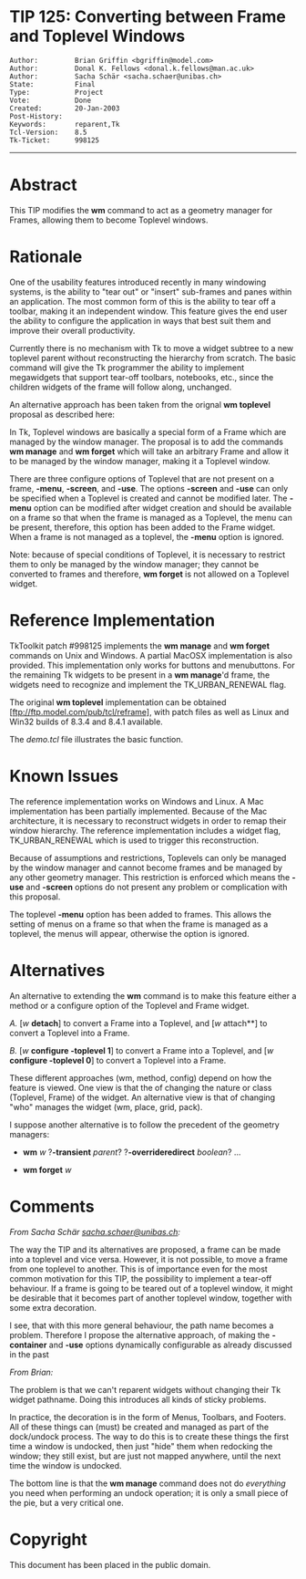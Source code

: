 # TIP 125: Converting between Frame and Toplevel Windows
	Author:         Brian Griffin <bgriffin@model.com>
	Author:         Donal K. Fellows <donal.k.fellows@man.ac.uk>
	Author:         Sacha Schär <sacha.schaer@unibas.ch>
	State:          Final
	Type:           Project
	Vote:           Done
	Created:        20-Jan-2003
	Post-History:   
	Keywords:       reparent,Tk
	Tcl-Version:    8.5
	Tk-Ticket:      998125
-----

# Abstract

This TIP modifies the **wm** command to act as a geometry manager for
Frames, allowing them to become Toplevel windows.

# Rationale

One of the usability features introduced recently in many windowing systems,
is the ability to "tear out" or "insert" sub-frames and panes within an
application. The most common form of this is the ability to tear off a
toolbar, making it an independent window. This feature gives the end user the
ability to configure the application in ways that best suit them and improve
their overall productivity.

Currently there is no mechanism with Tk to move a widget subtree to a new
toplevel parent without reconstructing the hierarchy from scratch. The basic
command will give the Tk programmer the ability to implement megawidgets that
support tear-off toolbars, notebooks, etc., since the children widgets of the
frame will follow along, unchanged.

An alternative approach has been taken from the orignal **wm toplevel**
proposal as described here:

In Tk, Toplevel windows are basically a special form of a Frame which are
managed by the window manager. The proposal is to add the commands **wm
manage** and **wm forget** which will take an arbitrary Frame and allow it
to be managed by the window manager, making it a Toplevel window.

There are three configure options of Toplevel that are not present on a frame,
**-menu**, **-screen**, and **-use**. The options **-screen** and
**-use** can only be specified when a Toplevel is created and cannot be
modified later. The **-menu** option can be modified after widget creation
and should be available on a frame so that when the frame is managed as a
Toplevel, the menu can be present, therefore, this option has been added to
the Frame widget. When a frame is not managed as a toplevel, the **-menu**
option is ignored.

Note: because of special conditions of Toplevel, it is necessary to restrict
them to only be managed by the window manager; they cannot be converted to
frames and therefore, **wm forget** is not allowed on a Toplevel widget.

# Reference Implementation

TkToolkit patch \#998125 implements the **wm manage** and **wm forget**
commands on Unix and Windows. A partial MacOSX implementation is also
provided. This implementation only works for buttons and menubuttons. For the
remaining Tk widgets to be present in a **wm manage**'d frame, the widgets
need to recognize and implement the TK\_URBAN\_RENEWAL flag.

The original **wm toplevel** implementation can be obtained
[ftp://ftp.model.com/pub/tcl/reframe], with patch files as well as Linux and
Win32 builds of 8.3.4 and 8.4.1 available.

The _demo.tcl_ file illustrates the basic function.

# Known Issues

The reference implementation works on Windows and Linux. A Mac implementation
has been partially implemented. Because of the Mac architecture, it is
necessary to reconstruct widgets in order to remap their window hierarchy.
The reference implementation includes a widget flag, TK\_URBAN\_RENEWAL which is
used to trigger this reconstruction.

Because of assumptions and restrictions, Toplevels can only be managed by the
window manager and cannot become frames and be managed by any other geometry
manager. This restriction is enforced which means the **-use** and
**-screen** options do not present any problem or complication with this
proposal.

The toplevel **-menu** option has been added to frames. This allows the
setting of menus on a frame so that when the frame is managed as a toplevel,
the menus will appear, otherwise the option is ignored.

# Alternatives

An alternative to extending the **wm** command is to make this feature
either a method or a configure option of the Toplevel and Frame widget.

_A._ [_w_ **detach**] to convert a Frame into a Toplevel, and [_w_
attach**] to convert a Toplevel into a Frame.

_B._ [_w_ **configure -toplevel 1**] to convert a Frame into a
Toplevel, and [_w_ **configure -toplevel 0**] to convert a Toplevel into
a Frame.

These different approaches \(wm, method, config\) depend on how the feature is
viewed. One view is that the of changing the nature or class \(Toplevel, Frame\)
of the widget. An alternative view is that of changing "who" manages the
widget \(wm, place, grid, pack\).

I suppose another alternative is to follow the precedent of the geometry
managers:

 * **wm** _w_ ?**-transient** _parent_? ?**-overrideredirect**
   _boolean_? ...

 * **wm forget** _w_

# Comments

_From Sacha Schär <sacha.schaer@unibas.ch>:_

The way the TIP and its alternatives are proposed, a frame can be made into a
toplevel and vice versa. However, it is not possible, to move a frame from one
toplevel to another. This is of importance even for the most common motivation
for this TIP, the possibility to implement a tear-off behaviour. If a frame is
going to be teared out of a toplevel window, it might be desirable that it
becomes part of another toplevel window, together with some extra decoration.

I see, that with this more general behaviour, the path name becomes a problem.
Therefore I propose the alternative approach, of making the **-container**
and **-use** options dynamically configurable as already discussed in the
past

_From Brian:_

The problem is that we can't reparent widgets without changing their Tk widget
pathname. Doing this introduces all kinds of sticky problems.

In practice, the decoration is in the form of Menus, Toolbars, and Footers.
All of these things can \(must\) be created and managed as part of the
dock/undock process. The way to do this is to create these things the first
time a window is undocked, then just "hide" them when redocking the window;
they still exist, but are just not mapped anywhere, until the next time the
window is undocked.

The bottom line is that the **wm manage** command does not do _everything_
you need when performing an undock operation; it is only a small piece of the
pie, but a very critical one.

# Copyright

This document has been placed in the public domain.

